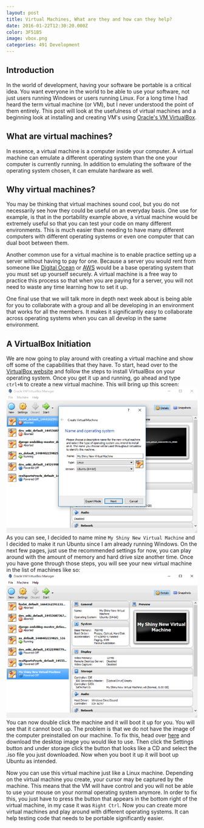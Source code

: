 ```yaml
---
layout: post
title: Virtual Machines, What are they and how can they help?
date: 2016-01-22T12:30:20.000Z
color: 3F51B5
image: vbox.png
categories: 491 Development
---
```

Introduction
------------
In the world of development, having your software be portable is a critical
idea. You want everyone in the world to be able to use your software, not just
users running Windows or users running Linux. For a long time I had heard the
term virtual machine (or VM), but I never understood the point of them entirely.
This post will look at the usefulness of virtual machines and a beginning look
at installing and creating VM's using [Oracle's VM VirtualBox][virtualbox].

What are virtual machines?
--------------------------
In essence, a virtual machine is a computer inside your computer. A virtual
machine can emulate a different operating system than the one your computer
is currently running. In addition to emulating the software of the operating
system chosen, it can emulate hardware as well.

Why virtual machines?
---------------------
You may be thinking that virtual machines sound cool, but you do not necessarily
see how they could be useful on an everyday basis. One use for example, is that
in the portability example above, a virtual machine would be extremely useful
so that you can test your code on many different environments. This is much
easier than needing to have many different computers with different operating
systems or even one computer that can dual boot between them.

Another common use for a virtual machine is to enable practice setting up a
server without having to pay for one. Because a server you would rent from
someone like [Digital Ocean][digitalocean] or [AWS][aws] would be a base
operating system that you must set up yourself securely. A virtual machine is a
free way to practice this process so that when you are paying for a server, you
will not need to waste any time learning how to set it up.

One final use that we will talk more in depth next week about is being able for
you to collaborate with a group and all be developing in an environment that
works for all the members. It makes it significantly easy to collaborate across
operating systems when you can all develop in the same environment.

A VirtualBox Initiation
-----------------------
We are now going to play around with creating a virtual machine and show off
some of the capabilities that they have. To start, head over to the
[VirtualBox website][virtualbox] and follow the steps to install VirtualBox on
your operating system. Once you get it up and running, go ahead and type `ctrl+N`
to create a new virtual machine. This will bring up this screen:
![Image of Yaktocat](/images/virtual1.png)
As you can see, I decided to name mine `My Shiny New Virtual Machine` and I
decided to make it run Ubuntu since I am already running Windows. On the next few
pages, just use the recommended settings for now, you can play around with the
amount of memory and hard drive size another time. Once you have gone through
those steps, you will see your new virtual machine in the list of machines like so:
![Image of Yaktocat](/images/virtual2.png)
You can now double click the machine and it will boot it up for you. You will
see that it cannot boot up. The problem is that we do not have the image of the
computer preinstalled on our machine. To fix this, head over [here][ubuntu] and
download the desktop image you would like to use. Then click the Settings button
and under storage click the button that looks like a CD and select the .iso file
you just downloaded. Now when you boot it up it will boot up Ubuntu as intended.

Now you can use this virtual machine just like a Linux machine. Depending on the
virtual machine you create, your cursor may be captured by the machine. This
means that the VM will have control and you will not be able to use your mouse
on your normal operating system anymore. In order to fix this, you just have to
press the button that appears in the bottom right of the virtual machine, in my
case it was `Right Ctrl`. Now you can create more virtual machines and play
around with different operating systems. It can help testing code that needs to
be portable significantly easier.

[virtualbox]: https://www.virtualbox.org/wiki/Downloads
[digitalocean]: https://www.digitalocean.com/
[aws]: https://aws.amazon.com
[ubuntu]: http://releases.ubuntu.com/trusty/
